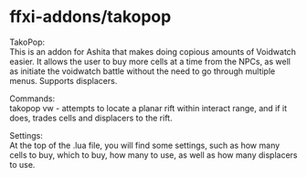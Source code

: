 # ffxi-addons/takopop  
TakoPop:  
This is an addon for Ashita that makes doing copious amounts of Voidwatch easier. It allows the user to buy more cells at a time from the NPCs, as well as initiate the voidwatch battle without the need to go through multiple menus. Supports displacers.  
  
Commands:  
takopop vw - attempts to locate a planar rift within interact range, and if it does, trades cells and displacers to the rift.  
  
Settings:  
At the top of the .lua file, you will find some settings, such as how many cells to buy, which to buy, how many to use, as well as how many displacers to use.  